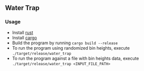 ## Water Trap
### Usage
* Install [rust](https://www.rust-lang.org/en-US/install.html)
* Install [cargo](https://doc.rust-lang.org/cargo/getting-started/installation.html)
* Build the program by running `cargo build --release`
* To run the program using randomized bin heights, execute `./target/release/water_trap`
* To run the program against a file with bin heights data, execute `./target/release/water_trap <INPUT_FILE_PATH>`

